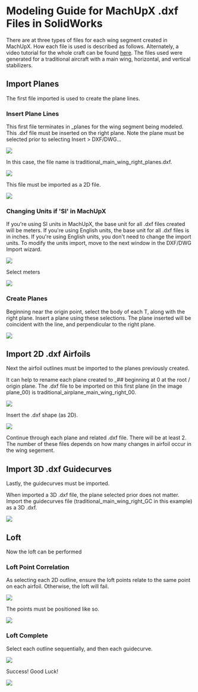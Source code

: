 # Modeling Guide for MachUpX .dxf Files in SolidWorks
There are at three types of files for each wing segment created in MachUpX. How each file is used is described as follows. Alternately, a video tutorial for the whole craft can be found [here](https://youtu.be/szW97Rz5sOU). The files used were generated for a traditional aircraft with a main wing, horizontal, and vertical stabilizers.

## Import Planes
The first file imported is used to create the plane lines.

### Insert Plane Lines
This first file terminates in _planes for the wing segment being modeled. This .dxf file must be inserted on the right plane. Note the plane must be selected prior to selecting Insert > DXF/DWG...

![](dxf_figs/01_plane_insert.png)

In this case, the file name is traditional_main_wing_right_planes.dxf.

![](dxf_figs/02_dxf0_select.png)

This file must be imported as a 2D file.

![](dxf_figs/03_insert_dxf0_2D.png)

### Changing Units if 'SI' in MachUpX
If you're using SI units in MachUpX, the base unit for all .dxf files created will be meters. If you're using English units, the base unit for all .dxf files is in inches. If you're using English units, you don't need to change the import units.
To modify the units import, move to the next window in the DXF/DWG Import wizard.

![](dxf_figs/04_01_change_unit.png)

Select meters

![](dxf_figs/04_02_change_unit.png)

### Create Planes
Beginning near the origin point, select the body of each T, along with the right plane. Insert a plane using these selections. The plane inserted will be coincident with the line, and perpendicular to the right plane.

![](dxf_figs/05_insert_plane.png)

## Import 2D .dxf Airfoils
Next the airfoil outlines must be imported to the planes previously created.

It can help to rename each plane created to _## beginning at 0 at the root / origin plane. The .dxf file to be imported on this first plane (in the image plane_00) is traditional_airplane_main_wing_right_00.

![](dxf_figs/06_dxf1_select.png)

Insert the .dxf shape (as 2D).

![](dxf_figs/07_dxf1_2_import.png)

Continue through each plane and related .dxf file. There will be at least 2. The number of these files depends on how many changes in airfoil occur in the wing segement.

## Import 3D .dxf Guidecurves
Lastly, the guidecurves must be imported.

When imported a 3D .dxf file, the plane selected prior does not matter. Import the guidecurves file (traditional_main_wing_right_GC in this example) as a 3D .dxf.

![](dxf_figs/08_dxf2_import_3D.png)

## Loft
Now the loft can be performed

### Loft Point Correlation
As selecting each 2D outline, ensure the loft points relate to the same point on each airfoil. Otherwise, the loft will fail.

![](dxf_figs/09_01_wrong_green.png)

The points must be positioned like so.

![](dxf_figs/09_02_right_green.png)

### Loft Complete
Select each outline sequentially, and then each guidecurve.

![](dxf_figs/10_loft.png)

Success! Good Luck!

![](dxf_figs/11_complete.png)